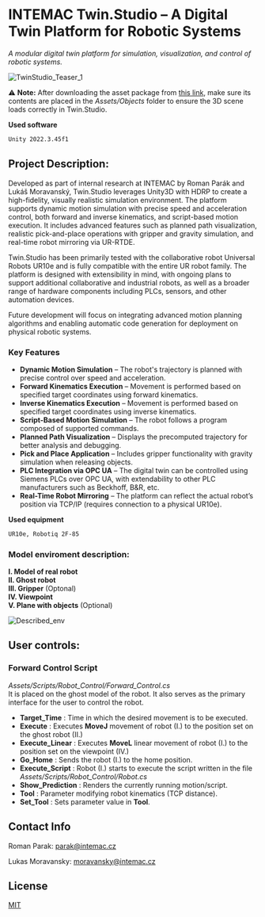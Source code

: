 # INTEMAC Twin.Studio – A Digital Twin Platform for Robotic Systems
*A modular digital twin platform for simulation, visualization, and control of robotic systems.*

![TwinStudio_Teaser_1](https://github.com/user-attachments/assets/9df478e6-fca0-4ec0-810e-bb5f30ab52df)

⚠️ **Note:**  After downloading the asset package from [this link](https://drive.google.com/drive/folders/1sh54Zob04AiZA5fPUpmBnJRQQ3PGjY0-?usp=drive_link), make sure its contents are placed in the *Assets/Objects* folder to ensure the 3D scene loads correctly in Twin.Studio.

**Used software**
```bash
Unity 2022.3.45f1
```

## Project Description:

Developed as part of internal research at INTEMAC by Roman Parák and Lukáš Moravanský, Twin.Studio leverages Unity3D with HDRP to create a high-fidelity, visually realistic simulation environment. The platform supports dynamic motion simulation with precise speed and acceleration control, both forward and inverse kinematics, and script-based motion execution. It includes advanced features such as planned path visualization, realistic pick-and-place operations with gripper and gravity simulation, and real-time robot mirroring via UR-RTDE.
 
Twin.Studio has been primarily tested with the collaborative robot Universal Robots UR10e and is fully compatible with the entire UR robot family. The platform is designed with extensibility in mind, with ongoing plans to support additional collaborative and industrial robots, as well as a broader range of hardware components including PLCs, sensors, and other automation devices.
 
Future development will focus on integrating advanced motion planning algorithms and enabling automatic code generation for deployment on physical robotic systems.

### Key Features
- **Dynamic Motion Simulation** – The robot's trajectory is planned with precise control over speed and acceleration.
- **Forward Kinematics Execution** – Movement is performed based on specified target coordinates using forward kinematics.
- **Inverse Kinematics Execution** – Movement is performed based on specified target coordinates using inverse kinematics.
- **Script-Based Motion Simulation** – The robot follows a program composed of supported commands.
- **Planned Path Visualization** – Displays the precomputed trajectory for better analysis and debugging.
- **Pick and Place Application** – Includes gripper functionality with gravity simulation when releasing objects.
- **PLC Integration via OPC UA** – The digital twin can be controlled using Siemens PLCs over OPC UA, with extendability to other PLC manufacturers such as Beckhoff, B&R, etc.
- **Real-Time Robot Mirroring** – The platform can reflect the actual robot’s position via TCP/IP (requires connection to a physical UR10e).

**Used equipment**
```bash
UR10e, Robotiq 2F-85
```
### Model enviroment description:
**I. Model of real robot** \
**II. Ghost robot**  \
**III. Gripper** (Optonal)\
**IV. Viewpoint** \
**V. Plane with objects** (Optional)

![Described_env](https://github.com/user-attachments/assets/2921d02c-9b04-42e1-a946-6582a55ebffe)

## User controls:
### Forward Control Script
*Assets/Scripts/Robot_Control/Forward_Control.cs*\
It is placed on the ghost model of the robot. It also serves as the primary interface for the user to control the robot. 
- **Target_Time** : Time in which the desired movement is to be executed.
- **Execute** : Executes **MoveJ** movement of robot (I.) to the position set on the ghost robot (II.) 
- **Execute_Linear** : Executes **MoveL** linear movement of robot (I.) to the position set on the viewpoint (IV.) 
- **Go_Home** : Sends the robot (I.) to the home position. 
- **Execute_Script** : Robot (I.) starts to execute the script written in the file *Assets/Scripts/Robot_Control/Robot.cs*
- **Show_Prediction** : Renders the currently running motion/script.
- **Tool** : Parameter modifying robot kinematics (TCP distance).
- **Set_Tool** : Sets parameter value in **Tool**.



## Contact Info
Roman Parak: [parak@intemac.cz](mailto:parak@intemac.cz)

Lukas Moravansky: [moravansky@intemac.cz](mailto:moravansky@intemac.cz)

## License
[MIT](https://choosealicense.com/licenses/mit/)

